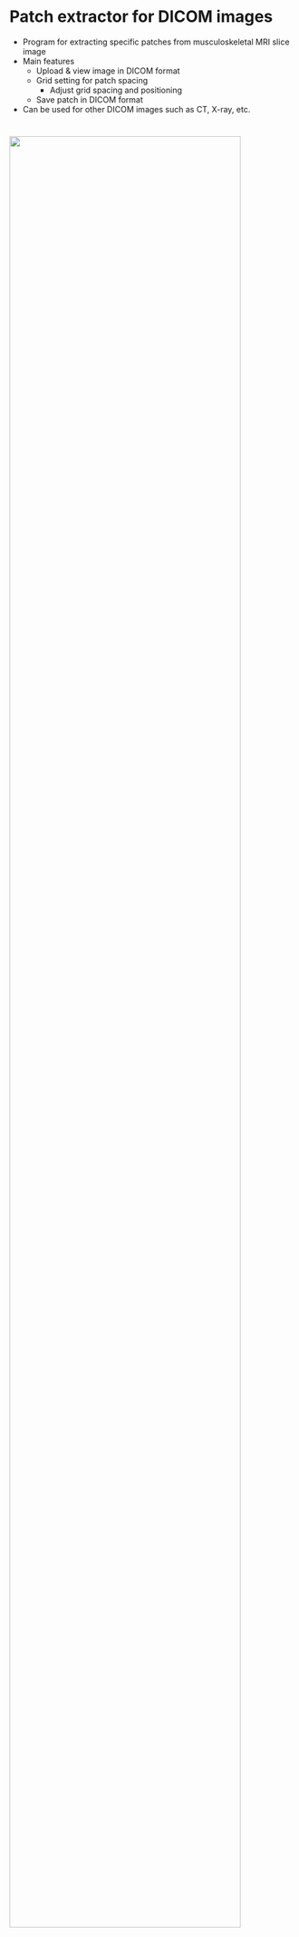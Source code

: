 # Patch extractor for DICOM images
- Program for extracting specific patches from musculoskeletal MRI slice image
- Main features
   - Upload & view image in DICOM format
   - Grid setting for patch spacing
     - Adjust grid spacing and positioning
   - Save patch in DICOM format
- Can be used for other DICOM images such as CT, X-ray, etc.

# <img src="https://github.com/djchoi1742/Patch_extractor/issues/1#issue-726268831.png" width="90%"></img>
